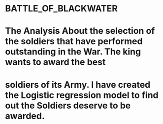 # BATTLE_OF_BLACKWATER

# The Analysis About the selection of the soldiers that have performed outstanding in the War. The king wants to award the best 
# soldiers of its Army. I have created the Logistic regression model to find out the Soldiers deserve to be awarded.
